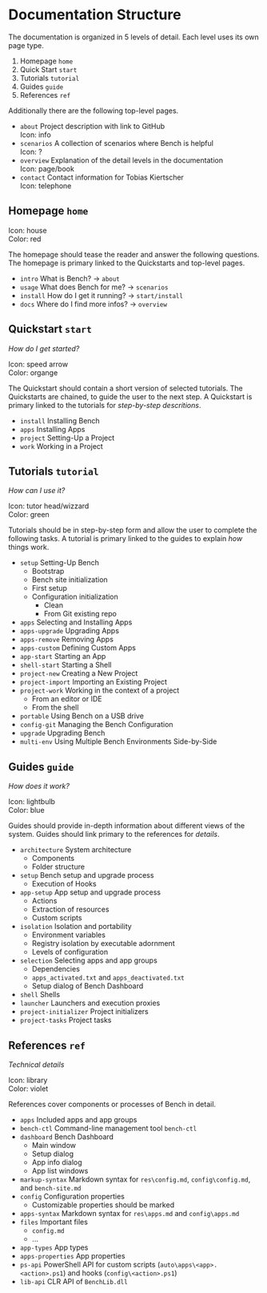 # Documentation Structure

The documentation is organized in 5 levels of detail.
Each level uses its own page type.

1. Homepage `home`
2. Quick Start `start`
3. Tutorials `tutorial`
4. Guides `guide`
5. References `ref`

Additionally there are the following top-level pages.

* `about` Project description with link to GitHub  
  Icon: info
* `scenarios` A collection of scenarios where Bench is helpful  
  Icon: ?
* `overview` Explanation of the detail levels in the documentation  
  Icon: page/book
* `contact` Contact information for Tobias Kiertscher  
  Icon: telephone

## Homepage `home`

Icon: house  
Color: red

The homepage should tease the reader and answer the following questions.
The homepage is primary linked to the Quickstarts and top-level pages.

* `intro` What is Bench? &rarr; `about`
* `usage` What does Bench for me? &rarr; `scenarios`
* `install` How do I get it running? &rarr; `start/install`
* `docs` Where do I find more infos? &rarr; `overview`

## Quickstart `start`

_How do I get started?_

Icon: speed arrow  
Color: organge

The Quickstart should contain a short version of selected tutorials.
The Quickstarts are chained, to guide the user to the next step.
A Quickstart is primary linked to the tutorials for _step-by-step descritions_.

* `install` Installing Bench
* `apps` Installing Apps
* `project` Setting-Up a Project
* `work` Working in a Project

## Tutorials `tutorial`

_How can I use it?_

Icon: tutor head/wizzard  
Color: green

Tutorials should be in step-by-step form and allow the user to complete the following tasks.
A tutorial is primary linked to the guides to explain _how_ things work.

* `setup` Setting-Up Bench
    + Bootstrap
    + Bench site initialization
    + First setup
    + Configuration initialization
        - Clean
        - From Git existing repo
* `apps` Selecting and Installing Apps
* `apps-upgrade` Upgrading Apps
* `apps-remove` Removing Apps
* `apps-custom` Defining Custom Apps
* `app-start` Starting an App
* `shell-start` Starting a Shell
* `project-new` Creating a New Project
* `project-import` Importing an Existing Project
* `project-work` Working in the context of a project
    + From an editor or IDE
    + From the shell
* `portable` Using Bench on a USB drive
* `config-git` Managing the Bench Configuration
* `upgrade` Upgrading Bench
* `multi-env` Using Multiple Bench Environments Side-by-Side

## Guides `guide`

_How does it work?_

Icon: lightbulb  
Color: blue

Guides should provide in-depth information about different views of the system.
Guides should link primary to the references for _details_.

* `architecture` System architecture
    + Components
    + Folder structure
* `setup` Bench setup and upgrade process
    + Execution of Hooks
* `app-setup` App setup and upgrade process
    + Actions
    + Extraction of resources
    + Custom scripts
* `isolation` Isolation and portability
    + Environment variables
    + Registry isolation by executable adornment
    + Levels of configuration
* `selection` Selecting apps and app groups
    + Dependencies
    + `apps_activated.txt` and `apps_deactivated.txt`
    + Setup dialog of Bench Dashboard
* `shell` Shells
* `launcher` Launchers and execution proxies
* `project-initializer` Project initializers
* `project-tasks` Project tasks

## References `ref`

_Technical details_

Icon: library  
Color: violet

References cover components or processes of Bench in detail.

* `apps` Included apps and app groups
* `bench-ctl` Command-line management tool `bench-ctl`
* `dashboard` Bench Dashboard
    + Main window
    + Setup dialog
    + App info dialog
    + App list windows
* `markup-syntax` Markdown syntax for `res\config.md`, `config\config.md`, and `bench-site.md`
* `config` Configuration properties
    + Customizable properties should be marked
* `apps-syntax` Markdown syntax for `res\apps.md` and `config\apps.md`
* `files` Important files
    + `config.md`
    + ...
* `app-types` App types
* `apps-properties` App properties
* `ps-api` PowerShell API for custom scripts (`auto\apps\<app>.<action>.ps1`) and hooks (`config\<action>.ps1`)
* `lib-api` CLR API of `BenchLib.dll`

